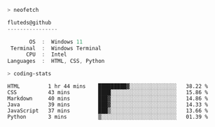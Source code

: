 ```zsh
> neofetch
```

<!--align="left" src="https://github.com/fluteds.png" alt="logo.png" width="200"/>-->

```csharp
fluteds@github
----------------

       OS  :  Windows 11
 Terminal  :  Windows Terminal
      CPU  :  Intel
Languages  :  HTML, CSS, Python
```

```zsh
> coding-stats
```

<!--START_SECTION:waka-->

```text
HTML         1 hr 44 mins    █████████▓░░░░░░░░░░░░░░░   38.22 %
CSS          43 mins         ████░░░░░░░░░░░░░░░░░░░░░   15.86 %
Markdown     40 mins         ███▓░░░░░░░░░░░░░░░░░░░░░   14.86 %
Java         39 mins         ███▓░░░░░░░░░░░░░░░░░░░░░   14.33 %
JavaScript   37 mins         ███▒░░░░░░░░░░░░░░░░░░░░░   13.66 %
Python       3 mins          ▒░░░░░░░░░░░░░░░░░░░░░░░░   01.39 %
```

<!--END_SECTION:waka-->
